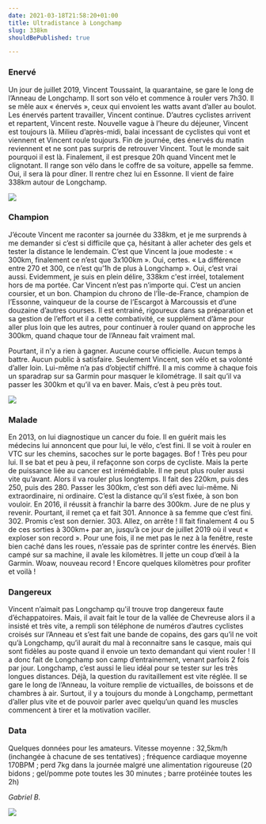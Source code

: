 ```yaml
---
date: 2021-03-18T21:58:20+01:00
title: Ultradistance à Longchamp
slug: 338km
shouldBePublished: true

---
```

### **Enervé**

Un jour de juillet 2019, Vincent Toussaint, la quarantaine, se gare le long de l’Anneau de Longchamp. Il sort son vélo et commence à rouler vers 7h30. Il se mêle aux « énervés », ceux qui envoient les watts avant d’aller au boulot. Les énervés partent travailler, Vincent continue. D’autres cyclistes arrivent et repartent, Vincent reste. Nouvelle vague à l’heure du déjeuner, Vincent est toujours là. Milieu d’après-midi, balai incessant de cyclistes qui vont et viennent et Vincent roule toujours. Fin de journée, des énervés du matin reviennent et ne sont pas surpris de retrouver Vincent. Tout le monde sait pourquoi il est là. Finalement, il est presque 20h quand Vincent met le clignotant. Il range son vélo dans le coffre de sa voiture, appelle sa femme. Oui, il sera là pour dîner. Il rentre chez lui en Essonne. Il vient de faire 338km autour de Longchamp.

![](/media/vt-compteur.jpg)

### **Champion**

J’écoute Vincent me raconter sa journée du 338km, et je me surprends à me demander si c’est si difficile que ça, hésitant à aller acheter des gels et tester la distance le lendemain. C’est que Vincent la joue modeste : « 300km, finalement ce n’est que 3x100km ». Oui, certes. « La différence entre 270 et 300, ce n’est qu’1h de plus à Longchamp ». Oui, c’est vrai aussi. Evidemment, je suis en plein délire, 338km c'est irréel, totalement hors de ma portée. Car Vincent n’est pas n’importe qui. C’est un ancien coursier, et un bon. Champion du chrono de l’Île-de-France, champion de l’Essonne, vainqueur de la course de l’Escargot à Marcoussis et d’une douzaine d’autres courses. Il est entrainé, rigoureux dans sa préparation et sa gestion de l’effort et il a cette combativité, ce supplément d’âme pour aller plus loin que les autres, pour continuer à rouler quand on approche les 300km, quand chaque tour de l’Anneau fait vraiment mal.

Pourtant, il n’y a rien à gagner. Aucune course officielle. Aucun temps à battre. Aucun public à satisfaire. Seulement Vincent, son vélo et sa volonté d’aller loin. Lui-même n’a pas d’objectif chiffré. Il a mis comme à chaque fois un sparadrap sur sa Garmin pour masquer le kilométrage. Il sait qu’il va passer les 300km et qu’il va en baver. Mais, c’est à peu près tout.

![](/media/vt.jpg)

### **Malade**

En 2013, on lui diagnostique un cancer du foie. Il en guérit mais les médecins lui annoncent que pour lui, le vélo, c’est fini. Il se voit à rouler en VTC sur les chemins, sacoches sur le porte bagages. Bof ! Très peu pour lui. Il se bat et peu à peu, il refaçonne son corps de cycliste. Mais la perte de puissance liée au cancer est irrémédiable. Il ne peut plus rouler aussi vite qu’avant. Alors il va rouler plus longtemps. Il fait des 220km, puis des 250, puis des 280. Passer les 300km, c’est son défi avec lui-même. Ni extraordinaire, ni ordinaire. C’est la distance qu’il s’est fixée, à son bon vouloir. En 2016, il réussit à franchir la barre des 300km. Jure de ne plus y revenir. Pourtant, il remet ça et fait 301. Annonce à sa femme que c’est fini. 302. Promis c’est son dernier. 303. Allez, on arrête ! Il fait finalement 4 ou 5 de ces sorties à 300km+ par an, jusqu’à ce jour de juillet 2019 où il veut « exploser son record ». Pour une fois, il ne met pas le nez à la fenêtre, reste bien caché dans les roues, n’essaie pas de sprinter contre les énervés. Bien campé sur sa machine, il avale les kilomètres. Il jette un coup d’œil à la Garmin. Woaw, nouveau record ! Encore quelques kilomètres pour profiter et voilà !

### **Dangereux**

Vincent n’aimait pas Longchamp qu'il trouve trop dangereux faute d’échappatoires. Mais, il avait fait le tour de la vallée de Chevreuse alors il a insisté et très vite, a rempli son téléphone de numéros d’autres cyclistes croisés sur l’Anneau et s’est fait une bande de copains, des gars qu’il ne voit qu’à Longchamp, qu’il aurait du mal à reconnaitre sans le casque, mais qui sont fidèles au poste quand il envoie un texto demandant qui vient rouler ! Il a donc fait de Longchamp son camp d’entrainement, venant parfois 2 fois par jour. Longchamp, c’est aussi le lieu idéal pour se tester sur les très longues distances. Déjà, la question du ravitaillement est vite réglée. Il se gare le long de l’Anneau, la voiture remplie de victuailles, de boissons et de chambres à air. Surtout, il y a toujours du monde à Longchamp, permettant d’aller plus vite et de pouvoir parler avec quelqu’un quand les muscles commencent à tirer et la motivation vaciller.

### **Data**

Quelques données pour les amateurs. Vitesse moyenne : 32,5km/h (inchangée à chacune de ses tentatives) ; fréquence cardiaque moyenne 170BPM ; perd 7kg dans la journée malgré une alimentation rigoureuse (20 bidons ; gel/pomme pote toutes les 30 minutes ; barre protéinée toutes les 2h)

_Gabriel B._

![](/media/vt-food.jpg)